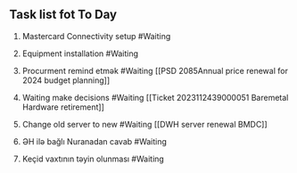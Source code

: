 ## Task list fot To Day
1. Mastercard Connectivity setup  #Waiting 

2. Equipment installation  #Waiting 

3. Procurment remind etmək #Waiting 
[[PSD 2085Annual price renewal for 2024 budget planning]]

4. Waiting make decisions  #Waiting 
[[Ticket 2023112439000051 Baremetal Hardware retirement]]

5. Change old server to new #Waiting 
[[DWH server renewal  BMDC]]

6. ƏH ilə bağlı Nuranadan cavab #Waiting 

7. Keçid vaxtının təyin olunması #Waiting 
